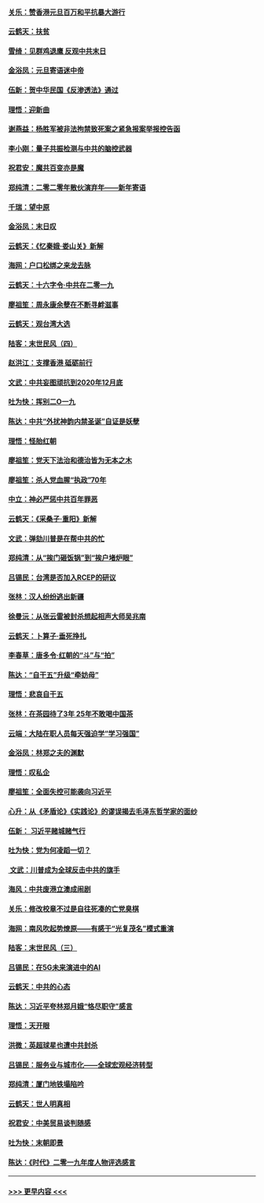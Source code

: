 #### [关乐：赞香港元旦百万和平抗暴大游行](../pages/nsc993/n11764382.md?t=01031056) 
#### [云鹤天：扶贫](../pages/nsc993/n11764245.md?t=01031056) 
#### [雪绮：见群鸡退鹰  反观中共末日](../pages/nsc993/n11762112.md?t=01031056) 
#### [金浴凤：元旦寄语迷中帝](../pages/nsc993/n11761788.md?t=01031056) 
#### [伍新：贺中华民国《反渗透法》通过](../pages/nsc993/n11761994.md?t=01031056) 
#### [理悟：迎新曲](../pages/nsc993/n11761152.md?t=01031056) 
#### [谢燕益：杨胜军被非法拘禁致死案之紧急报案举报控告函](../pages/nsc993/n11756134.md?t=01031056) 
#### [李小刚：量子共振检测与中共的脑控武器](../pages/nsc993/n11754518.md?t=01031056) 
#### [祝君安：魔共百变亦是魔](../pages/nsc993/n11754469.md?t=01031056) 
#### [郑纯清：二零二零年散伙演弃年——新年寄语](../pages/nsc993/n11754195.md?t=01031056) 
#### [千瑞：望中原](../pages/nsc993/n11754159.md?t=01031056) 
#### [金浴凤：末日叹](../pages/nsc993/n11752359.md?t=01031056) 
#### [云鹤天：《忆秦娥‧娄山关》新解](../pages/nsc993/n11752348.md?t=01031056) 
#### [海网：户口松绑之来龙去脉](../pages/nsc993/n11752328.md?t=01031056) 
#### [云鹤天：十六字令‧中共在二零一九](../pages/nsc993/n11752305.md?t=01031056) 
#### [廖祖笙：周永康余孽在不断寻衅滋事](../pages/nsc993/n11751013.md?t=01031056) 
#### [云鹤天：观台湾大选](../pages/nsc993/n11751007.md?t=01031056) 
#### [陆客：末世民风（四）](../pages/nsc993/n11749203.md?t=01031056) 
#### [赵洪江：支撑香港 砥砺前行](../pages/nsc993/n11748482.md?t=01031056) 
#### [文武：中共妄图顽抗到2020年12月底](../pages/nsc993/n11748446.md?t=01031056) 
#### [吐为快：挥别二O一九](../pages/nsc993/n11748411.md?t=01031056) 
#### [陈达：中共“外扰神韵内禁圣诞”自证是妖孽](../pages/nsc993/n11748226.md?t=01031056) 
#### [理悟：怪胎红朝](../pages/nsc993/n11748206.md?t=01031056) 
#### [廖祖笙：党天下法治和德治皆为无本之木](../pages/nsc993/n11748135.md?t=01031056) 
#### [廖祖笙：杀人党血腥“执政”70年](../pages/nsc993/n11745144.md?t=01031056) 
#### [中立：神必严惩中共百年罪恶](../pages/nsc993/n11744970.md?t=01031056) 
#### [云鹤天：《采桑子‧重阳》新解](../pages/nsc993/n11744948.md?t=01031056) 
#### [文武：弹劾川普是在帮中共的忙](../pages/nsc993/n11744758.md?t=01031056) 
#### [郑纯清：从“挨门砸饭锅”到“挨户堵炉眼”](../pages/nsc993/n11744745.md?t=01031056) 
#### [吕锡民：台湾是否加入RCEP的研议](../pages/nsc993/n11744701.md?t=01031056) 
#### [张林：汉人纷纷逃出新疆](../pages/nsc993/n11743530.md?t=01031056) 
#### [徐曼沅：从张云雷被封杀想起相声大师吴兆南](../pages/nsc993/n11741816.md?t=01031056) 
#### [云鹤天：卜算子‧垂死挣扎](../pages/nsc993/n11739956.md?t=01031056) 
#### [李春草：唐多令‧红朝的“斗”与“拍”](../pages/nsc993/n11739830.md?t=01031056) 
#### [陈达：“自干五”升级“牵妨母”](../pages/nsc993/n11739724.md?t=01031056) 
#### [理悟：悲哀自干五](../pages/nsc993/n11739547.md?t=01031056) 
#### [张林：在茶园待了3年 25年不敢喝中国茶](../pages/nsc993/n11739240.md?t=01031056) 
#### [云端：大陆在职人员每天强迫学“学习强国”](../pages/nsc993/n11738735.md?t=01031056) 
#### [金浴凤：林郑之夫的渊默](../pages/nsc993/n11737735.md?t=01031056) 
#### [理悟：叹私企](../pages/nsc993/n11737715.md?t=01031056) 
#### [廖祖笙：全面失控可能袭向习近平](../pages/nsc993/n11737704.md?t=01031056) 
#### [心升：从《矛盾论》《实践论》的谬误揭去毛泽东哲学家的面纱](../pages/nsc993/n11736962.md?t=01031056) 
#### [伍新： 习近平赌城赌气行](../pages/nsc993/n11736929.md?t=01031056) 
#### [吐为快：党为何凌蹈一切？](../pages/nsc993/n11736915.md?t=01031056) 
#### [ 文武：川普成为全球反击中共的旗手](../pages/nsc993/n11736882.md?t=01031056) 
#### [海风：中共废港立澳成闹剧](../pages/nsc993/n11735857.md?t=01031056) 
#### [关乐：修改校章不过是自往死凑的亡党臭棋](../pages/nsc993/n11735097.md?t=01031056) 
#### [海网：南风吹起势燎原——有感于“光复茂名”模式重演](../pages/nsc993/n11732308.md?t=01031056) 
#### [陆客：末世民风（三）](../pages/nsc993/n11732211.md?t=01031056) 
#### [吕锡民：在5G未来演进中的AI](../pages/nsc993/n11730010.md?t=01031056) 
#### [云鹤天：中共的心态](../pages/nsc993/n11729906.md?t=01031056) 
#### [陈达：习近平夸林郑月娥“恪尽职守”感言](../pages/nsc993/n11729881.md?t=01031056) 
#### [理悟：天开眼](../pages/nsc993/n11729699.md?t=01031056) 
#### [洪微：英超球星也遭中共封杀](../pages/nsc993/n11727243.md?t=01031056) 
#### [吕锡民：服务业与城市化——全球宏观经济转型](../pages/nsc993/n11725845.md?t=01031056) 
#### [郑纯清：厦门地铁塌陷吟](../pages/nsc993/n11725813.md?t=01031056) 
#### [云鹤天：世人明真相](../pages/nsc993/n11725621.md?t=01031056) 
#### [祝君安：中美贸易谈判随感](../pages/nsc993/n11725609.md?t=01031056) 
#### [吐为快：末朝即景](../pages/nsc993/n11723365.md?t=01031056) 
#### [陈达：《时代》二零一九年度人物评选感言](../pages/nsc993/n11723337.md?t=01031056) 

----
#### [ >>> 更早内容 <<< ](../indexes/nsc993-earlier.md)
